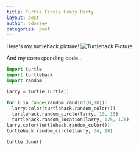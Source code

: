 ```yaml
---
title: Turtle Circle Crazy Party
layout: post
author: odorsey
categories: post
---
```

Here's my turtlehack picture!
![Turtlehack Picture](http://img9.imageshack.us/img9/9534/l1ir.jpg "Turtlehack picture")

And my corresponding code... 

```python
import turtle
import turtlehack
import random

larry = turtle.Turtle()

for i in range(random.randint(0,10)):
  larry.color(turtlehack.random_color())
  turtlehack.random_circle(larry, 10, 15)
  turtlehack.random_location(larry, 125, 125)
larry.color(turtlehack.random_color())
turtlehack.random_circle(larry, 34, 10)

turtle.done()
```
